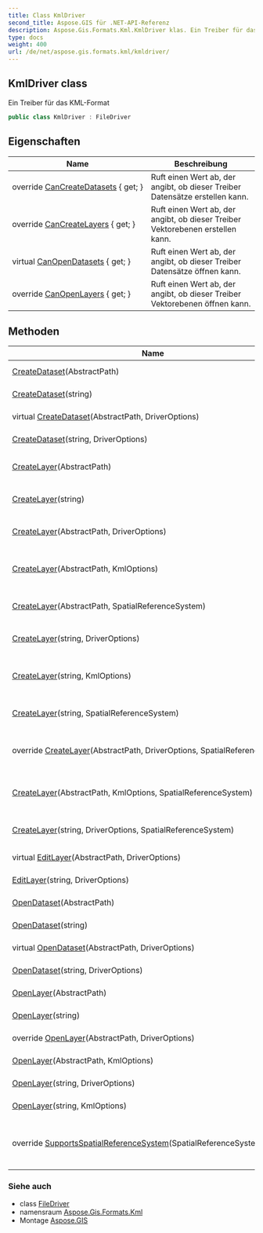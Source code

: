 ```yaml
---
title: Class KmlDriver
second_title: Aspose.GIS für .NET-API-Referenz
description: Aspose.Gis.Formats.Kml.KmlDriver klas. Ein Treiber für das KMLFormat
type: docs
weight: 400
url: /de/net/aspose.gis.formats.kml/kmldriver/
---
```

## KmlDriver class

Ein Treiber für das KML-Format

```csharp
public class KmlDriver : FileDriver
```

## Eigenschaften

| Name | Beschreibung |
| --- | --- |
| override [CanCreateDatasets](../../aspose.gis.formats.kml/kmldriver/cancreatedatasets/) { get; } | Ruft einen Wert ab, der angibt, ob dieser Treiber Datensätze erstellen kann. |
| override [CanCreateLayers](../../aspose.gis.formats.kml/kmldriver/cancreatelayers/) { get; } | Ruft einen Wert ab, der angibt, ob dieser Treiber Vektorebenen erstellen kann. |
| virtual [CanOpenDatasets](../../aspose.gis/filedriver/canopendatasets/) { get; } | Ruft einen Wert ab, der angibt, ob dieser Treiber Datensätze öffnen kann. |
| override [CanOpenLayers](../../aspose.gis.formats.kml/kmldriver/canopenlayers/) { get; } | Ruft einen Wert ab, der angibt, ob dieser Treiber Vektorebenen öffnen kann. |

## Methoden

| Name | Beschreibung |
| --- | --- |
| [CreateDataset](../../aspose.gis/filedriver/createdataset/)(AbstractPath) | Erstellt einen Datensatz. |
| [CreateDataset](../../aspose.gis/filedriver/createdataset/)(string) | Erstellt einen Datensatz. |
| virtual [CreateDataset](../../aspose.gis/filedriver/createdataset/)(AbstractPath, DriverOptions) | Erstellt einen Datensatz. |
| [CreateDataset](../../aspose.gis/filedriver/createdataset/)(string, DriverOptions) | Erstellt einen Datensatz. |
| [CreateLayer](../../aspose.gis/filedriver/createlayer/)(AbstractPath) | Erstellt die Ebene und öffnet sie zum Anhängen. |
| [CreateLayer](../../aspose.gis/filedriver/createlayer/)(string) | Erstellt die Ebene und öffnet sie zum Anhängen. |
| [CreateLayer](../../aspose.gis/filedriver/createlayer/)(AbstractPath, DriverOptions) | Erstellt die Ebene und öffnet sie zum Anhängen. |
| [CreateLayer](../../aspose.gis.formats.kml/kmldriver/createlayer/#createlayer_3)(AbstractPath, KmlOptions) | Erstellt einen Layer und öffnet ihn zum Hinzufügen neuer Features. |
| [CreateLayer](../../aspose.gis/filedriver/createlayer/)(AbstractPath, SpatialReferenceSystem) | Erstellt die Ebene und öffnet sie zum Anhängen. |
| [CreateLayer](../../aspose.gis/filedriver/createlayer/)(string, DriverOptions) | Erstellt die Ebene und öffnet sie zum Anhängen. |
| [CreateLayer](../../aspose.gis.formats.kml/kmldriver/createlayer/#createlayer_9)(string, KmlOptions) | Erstellt einen Layer und öffnet ihn zum Hinzufügen neuer Features. |
| [CreateLayer](../../aspose.gis/filedriver/createlayer/)(string, SpatialReferenceSystem) | Erstellt die Ebene und öffnet sie zum Anhängen. |
| override [CreateLayer](../../aspose.gis.formats.kml/kmldriver/createlayer/#createlayer_2)(AbstractPath, DriverOptions, SpatialReferenceSystem) | Erstellt einen Layer und öffnet ihn zum Hinzufügen neuer Features. |
| [CreateLayer](../../aspose.gis.formats.kml/kmldriver/createlayer/#createlayer_4)(AbstractPath, KmlOptions, SpatialReferenceSystem) | Erstellt einen Layer und öffnet ihn zum Hinzufügen neuer Features. |
| [CreateLayer](../../aspose.gis/filedriver/createlayer/)(string, DriverOptions, SpatialReferenceSystem) | Erstellt die Ebene und öffnet sie zum Anhängen. |
| virtual [EditLayer](../../aspose.gis/filedriver/editlayer/)(AbstractPath, DriverOptions) | Öffnet eine Ebene zur Bearbeitung. |
| [EditLayer](../../aspose.gis/filedriver/editlayer/)(string, DriverOptions) | Öffnet eine Ebene zur Bearbeitung. |
| [OpenDataset](../../aspose.gis/filedriver/opendataset/)(AbstractPath) | Öffnet den Datensatz. |
| [OpenDataset](../../aspose.gis/filedriver/opendataset/)(string) | Öffnet den Datensatz. |
| virtual [OpenDataset](../../aspose.gis/filedriver/opendataset/)(AbstractPath, DriverOptions) | Öffnet den Datensatz. |
| [OpenDataset](../../aspose.gis/filedriver/opendataset/)(string, DriverOptions) | Öffnet den Datensatz. |
| [OpenLayer](../../aspose.gis/filedriver/openlayer/)(AbstractPath) | Öffnet die Ebene zum Lesen. |
| [OpenLayer](../../aspose.gis/filedriver/openlayer/)(string) | Öffnet die Ebene zum Lesen. |
| override [OpenLayer](../../aspose.gis.formats.kml/kmldriver/openlayer/#openlayer_1)(AbstractPath, DriverOptions) | Öffnet eine Ebene zum Lesen. |
| [OpenLayer](../../aspose.gis.formats.kml/kmldriver/openlayer/#openlayer_2)(AbstractPath, KmlOptions) | Öffnet eine Ebene zum Lesen. |
| [OpenLayer](../../aspose.gis/filedriver/openlayer/)(string, DriverOptions) | Öffnet die Ebene zum Lesen. |
| [OpenLayer](../../aspose.gis.formats.kml/kmldriver/openlayer/#openlayer_5)(string, KmlOptions) | Öffnet eine Ebene zum Lesen. |
| override [SupportsSpatialReferenceSystem](../../aspose.gis.formats.kml/kmldriver/supportsspatialreferencesystem/)(SpatialReferenceSystem) | Bestimmt, ob das angegebene Raumbezugssystem vom Treiber unterstützt wird. |

### Siehe auch

* class [FileDriver](../../aspose.gis/filedriver/)
* namensraum [Aspose.Gis.Formats.Kml](../../aspose.gis.formats.kml/)
* Montage [Aspose.GIS](../../)


